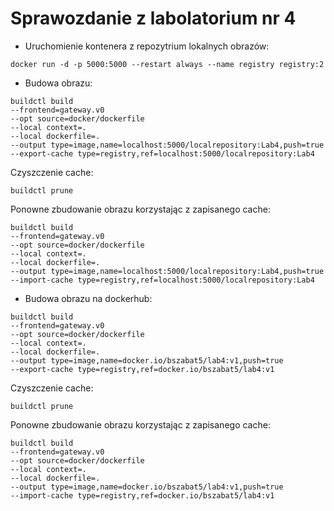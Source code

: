 # Sprawozdanie z labolatorium nr 4

* Uruchomienie kontenera z repozytrium lokalnych obrazów: </br>

``` docker run -d -p 5000:5000 --restart always --name registry registry:2 ```


* Budowa obrazu:
``` 
buildctl build 
--frontend=gateway.v0 
--opt source=docker/dockerfile 
--local context=. 
--local dockerfile=. 
--output type=image,name=localhost:5000/localrepository:Lab4,push=true 
--export-cache type=registry,ref=localhost:5000/localrepository:Lab4 
```

Czyszczenie cache: </br>

``` buildctl prune ```


Ponowne zbudowanie obrazu korzystając z zapisanego cache:
``` 
buildctl build 
--frontend=gateway.v0 
--opt source=docker/dockerfile 
--local context=. 
--local dockerfile=. 
--output type=image,name=localhost:5000/localrepository:Lab4,push=true 
--import-cache type=registry,ref=localhost:5000/localrepository:Lab4
```

* Budowa obrazu na dockerhub:
```
buildctl build 
--frontend=gateway.v0 
--opt source=docker/dockerfile 
--local context=. 
--local dockerfile=. 
--output type=image,name=docker.io/bszabat5/lab4:v1,push=true 
--export-cache type=registry,ref=docker.io/bszabat5/lab4:v1
```

Czyszczenie cache: </br>

``` buildctl prune ```


Ponowne zbudowanie obrazu korzystając z zapisanego cache:
``` 
buildctl build 
--frontend=gateway.v0 
--opt source=docker/dockerfile 
--local context=. 
--local dockerfile=. 
--output type=image,name=docker.io/bszabat5/lab4:v1,push=true 
--import-cache type=registry,ref=docker.io/bszabat5/lab4:v1
```
